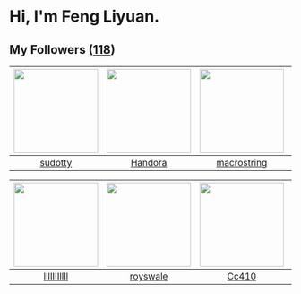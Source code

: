 # Hi, I'm Feng Liyuan.

## My Followers ([118](https://github.com/SunRunAway?tab=followers))

| <img src="https://avatars.githubusercontent.com/u/4898483?v=4" width="150" height="150" /> | <img src="https://avatars.githubusercontent.com/u/25010034?v=4" width="150" height="150" /> | <img src="https://avatars.githubusercontent.com/u/35601156?v=4" width="150" height="150" /> | <img src="https://avatars.githubusercontent.com/u/15995588?v=4" width="150" height="150" /> |
| :----------------------------------------------------------------------------------------: | :-----------------------------------------------------------------------------------------: | :-----------------------------------------------------------------------------------------: | :-----------------------------------------------------------------------------------------: |
|                            [sudotty](https://github.com/sudotty)                           |                            [Handora](https://github.com/Handora)                            |                        [macrostring](https://github.com/macrostring)                        |                             [calali](https://github.com/calali)                             |

| <img src="https://avatars.githubusercontent.com/u/16208288?v=4" width="150" height="150" /> | <img src="https://avatars.githubusercontent.com/u/26373840?v=4" width="150" height="150" /> | <img src="https://avatars.githubusercontent.com/u/37112567?v=4" width="150" height="150" /> | <img src="https://avatars.githubusercontent.com/u/13427348?v=4" width="150" height="150" /> |
| :-----------------------------------------------------------------------------------------: | :-----------------------------------------------------------------------------------------: | :-----------------------------------------------------------------------------------------: | :-----------------------------------------------------------------------------------------: |
|                        [llllIIIllll](https://github.com/llllIIIllll)                        |                           [royswale](https://github.com/royswale)                           |                              [Cc410](https://github.com/Cc410)                              |                             [Yisaer](https://github.com/Yisaer)                             |